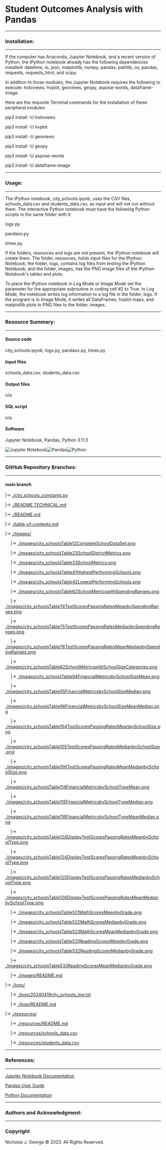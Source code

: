 # **Student Outcomes Analysis with Pandas**

----

### **Installation:**

----

If the computer has Anaconda, Jupyter Notebook, and a recent version of Python, the IPython notebook already has the following dependencies installed: datetime, io, json, matplotlib, numpy, pandas, pathlib, os, pandas, requests, requests_html, and scipy.

In addition to those modules, the Jupyter Notebook requires the following to execute: holoviews, hvplot, geoviews, geopy, aspose-words, dataframe-image.

Here are the requisite Terminal commands for the installation of these peripheral modules:

pip3 install -U holoviews

pip3 install -U hvplot

pip3 install -U geoviews

pip3 install -U geopy

pip3 install -U aspose-words

pip3 install -U dataframe-image

----

### **Usage:**

----

The IPython notebook, city_schools.ipynb, uses the CSV files, schools_data.csv and students_data.csv, as input and will not run without them.  The interactive Python notebook must have the following Python scripts in the same folder with it:

logx.py

pandasx.py

timex.py

If the folders, resources and logs are not present, the IPython notebook will create them.  The folder, resources, holds input files for the IPython Notebook; the folder, logs, contains log files from testing the IPython Notebook; and the folder, images, has the PNG image files of the IPython Notebook's tables and plots.

To place the IPython notebook in Log Mode or Image Mode set the parameter for the appropriate subroutine in coding cell #2 to True. In Log Mode, the notebook writes log information to a log file in the folder, logs. If the program is in Image Mode, it writes all DataFrames, hvplot maps, and matplotlib plots to PNG files to the folder, images.

----

### **Resource Summary:**

----

#### Source code

city_schools.ipynb, logx.py, pandasx.py, timex.py

#### Input files

schools_data.csv, students_data.csv

#### Output files

n/a

#### SQL script

n/a

#### Software

Jupyter Notebook, Pandas, Python 3.11.5

![Jupyter Notebook](https://img.shields.io/badge/jupyter-%23FA0F00.svg?style=for-the-badge&logo=jupyter&logoColor=white)![Pandas](https://img.shields.io/badge/pandas-%23150458.svg?style=for-the-badge&logo=pandas&logoColor=white)![Python](https://img.shields.io/badge/python-3670A0?style=for-the-badge&logo=python&logoColor=ffdd54)

----

### **GitHub Repository Branches:**

----

#### main branch

|&rarr; [./city_schools_constants.py](./city_schools_constants.py)

|&rarr; [./README.TECHNICAL.md](./README.TECHNICAL.md)

|&rarr; [./README.md](./README.md)

|&rarr; [./table-of-contents.md](./table-of-contents.md)

|&rarr; [./images/](./images/)

  &emsp; |&rarr; [./images/city_schoolsTable12CompleteSchoolDataSet.png](./images/city_schoolsTable12CompleteSchoolDataSet.png)
  
  &emsp; |&rarr; [./images/city_schoolsTable23SchoolDistrictMetrics.png](./images/city_schoolsTable23SchoolDistrictMetrics.png)
  
  &emsp; |&rarr; [./images/city_schoolsTable33SchoolMetrics.png](./images/city_schoolsTable33SchoolMetrics.png)
  
  &emsp; |&rarr; [./images/city_schoolsTable41HighestPerformingSchools.png](./images/city_schoolsTable41HighestPerformingSchools.png)
  
  &emsp; |&rarr; [./images/city_schoolsTable42LowestPerformingSchools.png](./images/city_schoolsTable42LowestPerformingSchools.png)
  
  &emsp; |&rarr; [./images/city_schoolsTable62SchoolMetricswithSpendingRanges.png](./images/city_schoolsTable62SchoolMetricswithSpendingRanges.png)
  
  &emsp; |&rarr; [./images/city_schoolsTable74TestScoresPassingRatesMeanbySpendingRanges.png](./images/city_schoolsTable74TestScoresPassingRatesMeanbySpendingRanges.png)
  
  &emsp; |&rarr; [./images/city_schoolsTable75TestScoresPassingRatesMedianbySpendingRanges.png](./images/city_schoolsTable75TestScoresPassingRatesMedianbySpendingRanges.png)

  &emsp; |&rarr; [./images/city_schoolsTable76TestScoresPassingRatesMeanMedianbySpendingRanges.png](./images/city_schoolsTable76TestScoresPassingRatesMeanMedianbySpendingRanges.png)
  
  &emsp; |&rarr; [./images/city_schoolsTable82SchoolMetricswithSchoolSizeCategories.png](./images/city_schoolsTable82SchoolMetricswithSchoolSizeCategories.png)
  
  &emsp; |&rarr; [./images/city_schoolsTable94FinancialMetricsbySchoolSizeMean.png](./images/city_schoolsTable94FinancialMetricsbySchoolSizeMean.png)
  
  &emsp; |&rarr; [./images/city_schoolsTable95FinancialMetricsbySchoolSizeMedian.png](./images/city_schoolsTable95FinancialMetricsbySchoolSizeMedian.png)

  &emsp; |&rarr; [./images/city_schoolsTable96FinancialMetricsbySchoolSizeMeanMedian.png](./images/city_schoolsTable96FinancialMetricsbySchoolSizeMeanMedian.png)
  
  &emsp; |&rarr; [./images/city_schoolsTable104TestScoresPassingRatesMeanbySchoolSize.png](./images/city_schoolsTable104TestScoresPassingRatesMeanbySchoolSize.png)

  &emsp; |&rarr; [./images/city_schoolsTable105TestScoresPassingRatesMedianbySchoolSize.png](./images/city_schoolsTable105TestScoresPassingRatesMedianbySchoolSize.png)
  
  &emsp; |&rarr; [./images/city_schoolsTable106TestScoresPassingRatesMeanMedianbySchoolSize.png](./images/city_schoolsTable106TestScoresPassingRatesMeanMedianbySchoolSize.png)
  
  &emsp; |&rarr; [./images/city_schoolsTable114FinancialMetricsbySchoolTypeMean.png](./images/city_schoolsTable114FinancialMetricsbySchoolTypeMean.png)
  
  &emsp; |&rarr; [./images/city_schoolsTable115FinancialMetricsbySchoolTypeMedian.png](./images/city_schoolsTable115FinancialMetricsbySchoolTypeMedian.png)
  
  &emsp; |&rarr; [./images/city_schoolsTable116FinancialMetricsbySchoolTypeMeanMedian.png](./images/city_schoolsTable116FinancialMetricsbySchoolTypeMeanMedian.png)
  
  &emsp; |&rarr; [./images/city_schoolsTable124DisplayTestScoresPassingRatesMeanbySchoolType.png](./images/city_schoolsTable124DisplayTestScoresPassingRatesMeanbySchoolType.png)

  &emsp; |&rarr; [./images/city_schoolsTable124DisplayTestScoresPassingRatesMeanbySchoolType.png](./images/city_schoolsTable124DisplayTestScoresPassingRatesMeanbySchoolType.png)
  
  &emsp; |&rarr; [./images/city_schoolsTable125DisplayTestScoresPassingRatesMedianbySchoolType.png](./images/city_schoolsTable125DisplayTestScoresPassingRatesMedianbySchoolType.png)
  
  &emsp; |&rarr; [./images/city_schoolsTable126DisplayTestScoresPassingRatesMeanMedianbySchoolType.png](./images/city_schoolsTable126DisplayTestScoresPassingRatesMeanMedianbySchoolType.png)

  &emsp; |&rarr; [./images/city_schoolsTable521MathScoresMeanbyGrade.png](./images/city_schoolsTable521MathScoresMeanbyGrade.png)

  &emsp; |&rarr; [./images/city_schoolsTable522MathScoresMedianbyGrade.png](./images/city_schoolsTable522MathScoresMedianbyGrade.png)

  &emsp; |&rarr; [./images/city_schoolsTable523MathScoresMeanMedianbyGrade.png](./images/city_schoolsTable523MathScoresMeanMedianbyGrade.png)

  &emsp; |&rarr; [./images/city_schoolsTable531ReadingScoresMeanbyGrade.png](./images/city_schoolsTable531ReadingScoresMeanbyGrade.png)

  &emsp; |&rarr; [./images/city_schoolsTable532ReadingScoresMedianbyGrade.png](./images/city_schoolsTable532ReadingScoresMedianbyGrade.png)

  &emsp; |&rarr; [./images/city_schoolsTable533ReadingScoresMeanMedianbyGrade.png](./images/city_schoolsTable533ReadingScoresMeanMedianbyGrade.png)
 
  &emsp; |&rarr; [./images/README.md](./images/README.md)

|&rarr; [./logs/](./logs/)

  &emsp; |&rarr; [./logs/20240419city_schools_log.txt](./logs/20240419city_schools_log.txt)

  &emsp; |&rarr; [./logs/README.md](./logs/README.md)

|&rarr; [./resources/](./resources/)

  &emsp; |&rarr; [./resources/README.md](./resources/README.md)

  &emsp; |&rarr; [./resources/schools_data.csv](./resources/schools_data.csv)

  &emsp; |&rarr; [./resources/students_data.csv](./resources/students_data.csv)

----

### **References:**

----

[Jupyter Notebook Documentation](https://jupyter-notebook.readthedocs.io/en/stable/)

[Pandas User Guide](https://pandas.pydata.org/docs/user_guide/index.html)

[Python Documentation](https://docs.python.org/3/contents.html)

----

### **Authors and Acknowledgment:**

----

### Copyright

Nicholas J. George © 2023. All Rights Reserved.
